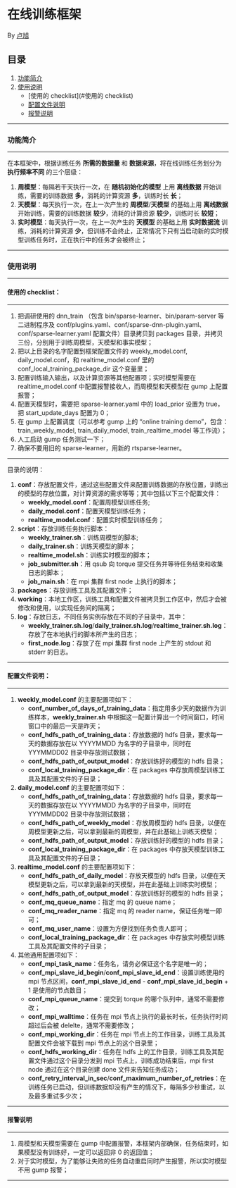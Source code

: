 在线训练框架
==============
By [卢旭](zheshan.lx@alibaba-inc.com)

目录
--------
1. [功能简介](#功能简介)
1. [使用说明](#使用说明)
    - [使用的 checklist](#使用的 checklist)
    - [配置文件说明](#配置文件说明)
    - [报警说明](#报警说明)

---

### 功能简介

---

在本框架中，根据训练任务 **所需的数据量** 和 **数据来源**，将在线训练任务划分为 **执行频率不同** 的三个层级：
1. **周模型**：每隔若干天执行一次，在 **随机初始化的模型** 上用 **离线数据** 开始训练，需要的训练数据 **多**，消耗的计算资源 **多**，训练时长 **长**；
1. **天模型**：每天执行一次，在上一次产生的 **周模型**/**天模型** 的基础上用 **离线数据** 开始训练，需要的训练数据 **较少**，消耗的计算资源 **较少**，训练时长 **较短**；
1. **实时模型**：每天执行一次，在上一次产生的 **天模型** 的基础上用 **实时数据流** 训练，消耗的计算资源 **少**，但训练不会终止，正常情况下只有当启动新的实时模型训练任务时，正在执行中的任务才会被终止；

---

### 使用说明

---

#### 使用的 checklist：

---

1. 把调研使用的 dnn_train （包含 bin/sparse-learner、bin/param-server 等二进制程序及 conf/plugins.yaml、conf/sparse-dnn-plugin.yaml、conf/sparse-learner.yaml 配置文件）目录拷贝到 packages 目录，并拷贝三份，分别用于训练周模型，天模型和事实模型；
1. 把以上目录的名字配置到框架配置文件的 weekly_model.conf, daily_model.conf，和 realtime_model.conf 里的 conf_local_training_package_dir 这个变量里；
1. 配置训练输入输出，以及计算资源等其他配置项；实时模型需要在 realtime_model.conf 中配置报警接收人，而周模型和天模型在 gump 上配置报警；
1. 配置天模型时，需要把 sparse-learner.yaml 中的 load_prior 设置为 true，把 start_update_days 配置为 0；
1. 在 gump 上配置调度（可以参考 gump 上的 “online training demo”，包含：train_weekly_model, train_daily_model, train_realtime_model 等工作流）；
1. 人工启动 gump 任务测试一下；
1. 确保不要用旧的 sparse-learner，用新的 rtsparse-learner。

---

目录的说明：
1. **conf**：存放配置文件，通过这些配置文件来配置训练数据的存放位置，训练出的模型的存放位置，对计算资源的需求等等；其中包括以下三个配置文件：
    - **weekly_model.conf**：配置周模型训练任务;
    - **daily_model.conf**：配置天模型训练任务；
    - **realtime_model.conf**：配置实时模型训练任务；
1. **script**：存放训练任务执行脚本：
    - **weekly_trainer.sh**：训练周模型的脚本;
    - **daily_trainer.sh**：训练天模型的脚本；
    - **realtime_model.sh**：训练实时模型的脚本；
    - **job_submitter.sh**：用 qsub 向 torque 提交任务并等待任务结束和收集日志的脚本；
    - **job_main.sh**：在 mpi 集群 first node 上执行的脚本；
1. **packages**：存放训练工具及其配置文件；
1. **working**：本地工作区，训练工具和配置文件被拷贝到工作区中，然后才会被修改和使用，以实现任务间的隔离；
1. **log**：存放日志，不同任务实例存放在不同的子目录中，其中：
    - **weekly_trainer.sh.log**/**daily_trainer.sh.log**/**realtime_trainer.sh.log**：存放了在本地执行的脚本所产生的日志；
    - **first_node.log**：存放了在 mpi 集群 first node 上产生的 stdout 和 stderr 的日志。

---

#### 配置文件说明：

---

1. **weekly_model.conf** 的主要配置项如下：
    - **conf_number_of_days_of_training_data**：指定用多少天的数据作为训练样本，**weekly_trainer.sh** 中根据这一配置计算出一个时间窗口，时间窗口中的最后一天是昨天；
    - **conf_hdfs_path_of_training_data**：存放数据的 hdfs 目录，要求每一天的数据存放在以 YYYYMMDD 为名字的子目录中，同时在 YYYMMDD02 目录中存放测试数据；
    - **conf_hdfs_path_of_output_model**：存放训练好的模型的 hdfs 目录；
    - **conf_local_training_package_dir**：在 packages 中存放周模型训练工具及其配置文件的子目录；
1. **daily_model.conf** 的主要配置项如下：
    - **conf_hdfs_path_of_training_data**：存放数据的 hdfs 目录，要求每一天的数据存放在以 YYYYMMDD 为名字的子目录中，同时在 YYYMMDD02 目录中存放测试数据；
    - **conf_hdfs_path_of_weekly_model**：存放周模型的 hdfs 目录，以便在周模型更新之后，可以拿到最新的周模型，并在此基础上训练天模型；
    - **conf_hdfs_path_of_output_model**：存放训练好的模型的 hdfs 目录；
    - **conf_local_training_package_dir**：在 packages 中存放天模型训练工具及其配置文件的子目录；
1. **realtime_model.conf** 的主要配置项如下：
    - **conf_hdfs_path_of_daily_model**：存放天模型的 hdfs 目录，以便在天模型更新之后，可以拿到最新的天模型，并在此基础上训练实时模型；
    - **conf_hdfs_path_of_output_model**：存放训练好的模型的 hdfs 目录；
    - **conf_mq_queue_name**：指定 mq 的 queue name；
    - **conf_mq_reader_name**：指定 mq 的 reader name，保证任务唯一即可；
    - **conf_mq_user_name**：设置为方便找到任务负责人即可；
    - **conf_local_training_package_dir**：在 packages 中存放实时模型训练工具及其配置文件的子目录；
1. 其他通用配置项如下：
    - **conf_mpi_task_name**：任务名，请务必保证这个名字是唯一的；
    - **conf_mpi_slave_id_begin**/**conf_mpi_slave_id_end**：设置训练使用的 mpi 节点区间，**conf_mpi_slave_id_end** - **conf_mpi_slave_id_begin** + 1 是使用的节点数目；
    - **conf_mpi_queue_name**：提交到 torque 的哪个队列中，通常不需要修改；
    - **conf_mpi_walltime**：任务在 mpi 节点上执行的最长时长，任务执行时间超过后会被 delelte，通常不需要修改；
    - **conf_mpi_working_dir**：任务在 mpi 节点上的工作目录，训练工具及其配置文件会被下载到 mpi 节点上的这个目录里；
    - **conf_hdfs_working_dir**：任务在 hdfs 上的工作目录，训练工具及其配置文件通过这个目录分发到 mpi 节点上，训练成功结束后，mpi first node 通过在这个目录创建 done 文件来告知任务成功；
    - **conf_retry_interval_in_sec**/**conf_maximum_number_of_retries**：在训练任务已启动，但训练数据却没有产生的情况下，每隔多少秒重试，以及最多重试多少次；

---

#### 报警说明

---

1. 周模型和天模型需要在 gump 中配置报警，本框架内部确保，任务结束时，如果模型没有训练好，一定可以返回非 0 的返回值；
1. 对于实时模型，为了能够让失败的任务自动重启同时产生报警，所以实时模型不用 gump 报警；

---
